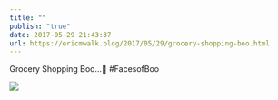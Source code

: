 ```yaml
---
title: ""
publish: "true"
date: 2017-05-29 21:43:37
url: https://ericmwalk.blog/2017/05/29/grocery-shopping-boo.html
---
```


Grocery Shopping Boo...👻 #FacesofBoo

![](https://ericmwalk.blog/uploads/2022/8361e52a05.jpg)